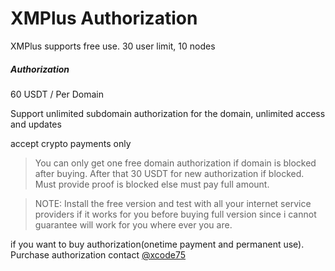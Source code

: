 # XMPlus Authorization

XMPlus supports free use. 30 user limit, 10 nodes

##### Authorization

60 USDT / Per Domain

Support unlimited subdomain authorization for the domain, unlimited access and updates

accept crypto payments only

> You can only get one free domain authorization if domain is blocked after buying. After that 30 USDT for new authorization if blocked. Must provide proof is blocked else must pay full amount.

> NOTE: Install the free version and test with all your internet service providers if it works for you before buying full version since i cannot guarantee will work for you where ever you are.

if you want to buy authorization(onetime payment and permanent use). Purchase authorization contact [@xcode75](https://t.me/xcode75)